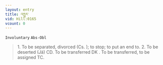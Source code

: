 ```yaml
---
layout: entry
title: འཁྱུར་
vid: Hill:0165
vcount: 0
---
```

`Involuntary` `Abs-Obl`
> 1\.
 To be separated, divorced (Cs\.
); to stop; to put an end to\.
 2\.
 To be deserted (Jä) CD\.
 To be transferred DK \.
To be transferred, to be assigned TC\.

